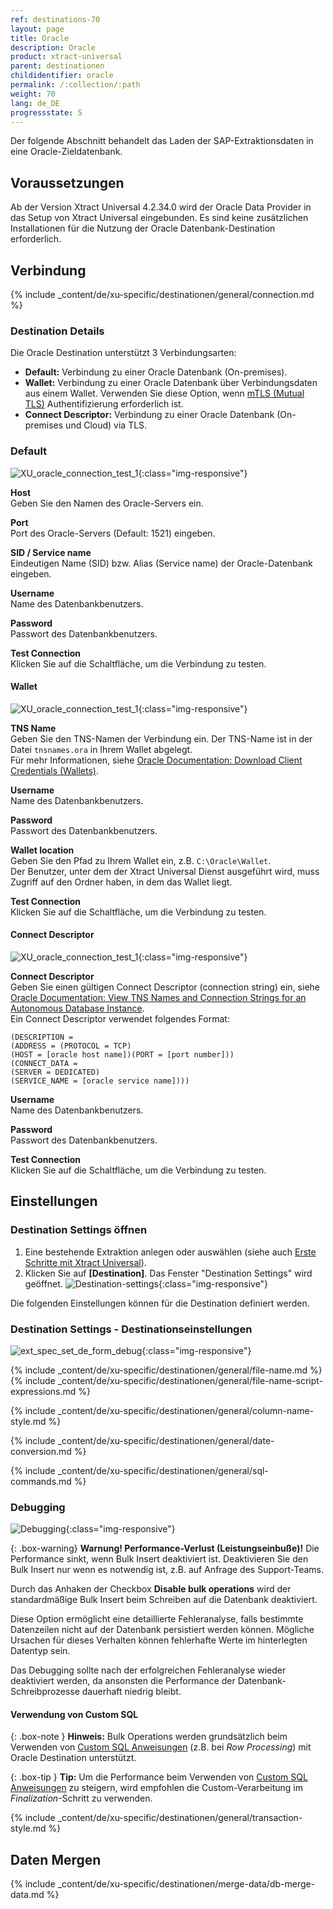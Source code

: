 ```yaml
---
ref: destinations-70
layout: page
title: Oracle
description: Oracle
product: xtract-universal
parent: destinationen
childidentifier: oracle
permalink: /:collection/:path
weight: 70
lang: de_DE
progressstate: 5
---
```


Der folgende Abschnitt behandelt das Laden der SAP-Extraktionsdaten in eine Oracle-Zieldatenbank.

## Voraussetzungen
Ab der Version Xtract Universal 4.2.34.0 wird der Oracle Data Provider in das Setup von Xtract Universal eingebunden. 
Es sind keine zusätzlichen Installationen für die Nutzung der Oracle Datenbank-Destination erforderlich.

## Verbindung

{% include _content/de/xu-specific/destinationen/general/connection.md %}	

### Destination Details


Die Oracle Destination unterstützt 3 Verbindungsarten:
- **Default:** Verbindung zu einer Oracle Datenbank (On-premises).
- **Wallet:** Verbindung zu einer Oracle Datenbank über Verbindungsdaten aus einem Wallet. 
Verwenden Sie diese Option, wenn [mTLS (Mutual TLS)](https://docs.oracle.com/en/cloud/paas/autonomous-database/adbsa/connect-introduction.html#GUID-9A472E49-3B2B-4D9F-9DC2-D3E6E4454285) Authentifizierung erforderlich ist.
- **Connect Descriptor:** Verbindung zu einer Oracle Datenbank (On-premises und Cloud) via TLS.

### Default

![XU_oracle_connection_test_1](/img/content/XU_oracle_connection_test_1.png){:class="img-responsive"}

**Host**<br>
Geben Sie den Namen des Oracle-Servers ein.

**Port**<br>
Port des Oracle-Servers (Default: 1521) eingeben. 

**SID / Service name**<br>
Eindeutigen Name (SID) bzw. Alias (Service name) der Oracle-Datenbank eingeben.

**Username** <br>
Name des Datenbankbenutzers.

**Password**<br>
Passwort des Datenbankbenutzers.
 
**Test Connection**<br>
Klicken Sie auf die Schaltfläche, um die Verbindung zu testen. 

#### Wallet

![XU_oracle_connection_test_1](/img/content/XU_oracle_connection_test_2.png){:class="img-responsive"}

**TNS Name**<br>
Geben Sie den TNS-Namen der Verbindung ein. Der TNS-Name ist in der Datei `tnsnames.ora` in Ihrem Wallet abgelegt.<br>
Für mehr Informationen, siehe [Oracle Documentation: Download Client Credentials (Wallets)](https://docs.oracle.com/en/cloud/paas/autonomous-data-warehouse-cloud/cswgs/autonomous-connect-download-credentials.html#GUID-B06202D2-0597-41AA-9481-3B174F75D4B1).

**Username** <br>
Name des Datenbankbenutzers.

**Password**<br>
Passwort des Datenbankbenutzers.

**Wallet location** <br> 
Geben Sie den Pfad zu Ihrem Wallet ein, z.B. `C:\Oracle\Wallet`.<br>
Der Benutzer, unter dem der Xtract Universal Dienst ausgeführt wird, muss Zugriff auf den Ordner haben, in dem das Wallet liegt.

**Test Connection**<br>
Klicken Sie auf die Schaltfläche, um die Verbindung zu testen. 

#### Connect Descriptor

![XU_oracle_connection_test_1](/img/content/XU_oracle_connection_test_3.png){:class="img-responsive"}

**Connect Descriptor** <br>
Geben Sie einen gültigen Connect Descriptor (connection string) ein, siehe [Oracle Documentation: View TNS Names and Connection Strings for an Autonomous Database Instance](https://docs.oracle.com/en/cloud/paas/autonomous-data-warehouse-cloud/cswgs/autonomous-connection-strings-view.html#GUID-BE884A1B-034D-4CD6-9B71-83A4CCFDE9FB).<br>
Ein Connect Descriptor verwendet folgendes Format:<br>
```
(DESCRIPTION =
(ADDRESS = (PROTOCOL = TCP)
(HOST = [oracle host name])(PORT = [port number]))
(CONNECT_DATA =
(SERVER = DEDICATED)
(SERVICE_NAME = [oracle service name])))
```

**Username** <br>
Name des Datenbankbenutzers.

**Password**<br>
Passwort des Datenbankbenutzers.
 
**Test Connection**<br>
Klicken Sie auf die Schaltfläche, um die Verbindung zu testen. 

## Einstellungen

### Destination Settings öffnen

1. Eine bestehende Extraktion anlegen oder auswählen (siehe auch [Erste Schritte mit Xtract Universal](../erste-schritte/eine-neue-extraktion-anlegen)).
2. Klicken Sie auf **[Destination]**. Das Fenster "Destination Settings" wird geöffnet.
![Destination-settings](/img/content/xu/xu_designer_destination.png){:class="img-responsive"}

Die folgenden Einstellungen können für die Destination definiert werden. 
  
### Destination Settings - Destinationseinstellungen

![ext_spec_set_de_form_debug](/img/content/oracle-configurations.png){:class="img-responsive"}

{% include _content/de/xu-specific/destinationen/general/file-name.md %}
{% include _content/de/xu-specific/destinationen/general/file-name-script-expressions.md %}

{% include _content/de/xu-specific/destinationen/general/column-name-style.md %}

{% include _content/de/xu-specific/destinationen/general/date-conversion.md %}

{% include _content/de/xu-specific/destinationen/general/sql-commands.md %}


### Debugging

![Debugging](/img/content/debugging-bulk-insert.png){:class="img-responsive"}

{: .box-warning}
**Warnung! Performance-Verlust (Leistungseinbuße)!**
Die Performance sinkt, wenn Bulk Insert deaktiviert ist.
Deaktivieren Sie den Bulk Insert nur wenn es notwendig ist, z.B. auf Anfrage des Support-Teams.

Durch das Anhaken der Checkbox **Disable bulk operations** wird der standardmäßige Bulk Insert beim Schreiben auf die Datenbank deaktiviert.

Diese Option ermöglicht eine detaillierte Fehleranalyse, falls bestimmte Datenzeilen nicht auf der Datenbank persistiert werden können. 
Mögliche Ursachen für dieses Verhalten können fehlerhafte Werte im hinterlegten Datentyp sein.

Das Debugging sollte nach der erfolgreichen Fehleranalyse wieder deaktiviert werden, da ansonsten die Performance der Datenbank-Schreibprozesse dauerhaft niedrig bleibt. 

#### Verwendung von Custom SQL

{: .box-note }
**Hinweis:** Bulk Operations werden grundsätzlich beim Verwenden von [Custom SQL Anweisungen](#sql-anweisungen) (z.B. bei *Row Processing*) mit Oracle Destination unterstützt.

{: .box-tip }
**Tip:** Um die Performance beim Verwenden von [Custom SQL Anweisungen](#sql-anweisungen) zu steigern, wird empfohlen die Custom-Verarbeitung im *Finalization*-Schritt zu verwenden.

{% include _content/de/xu-specific/destinationen/general/transaction-style.md %}


## Daten Mergen

{% include _content/de/xu-specific/destinationen/merge-data/db-merge-data.md  %}
